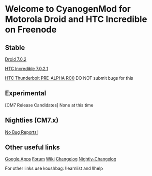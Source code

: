 Welcome to CyanogenMod for Motorola Droid and HTC Incredible on Freenode
===========

Stable
------------------
[Droid 7.0.2](http://goo.gl/nDT49)

[HTC Incredible 7.0.2.1](http://goo.gl/OsOaN)

[HTC Thunderbolt PRE-ALPHA RC0](http://goo-inside.me/cm/mecha/rc/)
DO NOT submit bugs for this

Experimental
------------------
[CM7 Release Candidates] None at this time

Nightlies (CM7.x)
------------------
[No Bug Reports!](http://goo.gl/kKxxd)

Other useful links
------------------

[Google Apps](http://goo-inside.me/gapps/)
[Forum](http://goo.gl/WpNQ)
[Wiki](http://goo.gl/fUQ4)
[Changelog](http://goo.gl/vCoz)
[Nightly-Changelog](http://twitter.com/#!/cmsrc)

For other links use koushbag: !learnlist and !lhelp

